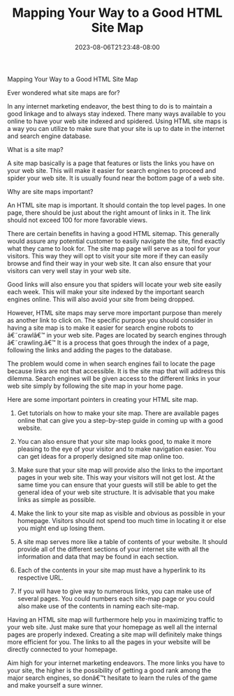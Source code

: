 ﻿---
title: "Mapping Your Way to a Good HTML Site Map"
date: 2023-08-06T21:23:48-08:00
description: "10 sitemap articles Tips for Web Success"
featured_image: "/images/10 sitemap articles.jpg"
tags: ["10 sitemap articles"]
---

Mapping Your Way to a Good HTML Site Map


Ever wondered what site maps are for? 

In any internet marketing endeavor, the best thing to do is to maintain a good linkage and to always stay indexed. There many ways available to you online to have your web site indexed and spidered. Using HTML site maps is a way you can utilize to make sure that your site is up to date in the internet and search engine database. 

What is a site map?

A site map basically is a page that features or lists the links you have on your web site. This will make it easier for search engines to proceed and spider your web site. It is usually found near the bottom page of a web site. 

Why are site maps important?

An HTML site map is important. It should contain the top level pages. In one page, there should be just about the right amount of links in it. The link should not exceed 100 for more favorable views. 

There are certain benefits in having a good HTML sitemap. This generally would assure any potential customer to easily navigate the site, find exactly what they came to look for. The site map page will serve as a tool for your visitors. This way they will opt to visit your site more if they can easily browse and find their way in your web site. It can also ensure that your visitors can very well stay in your web site. 

Good links will also ensure you that spiders will locate your web site easily each week. This will make your site indexed by the important search engines online. This will also avoid your site from being dropped.

However, HTML site maps may serve more important purpose than merely as another link to click on. The specific purpose you should consider in having a site map is to make it easier for search engine robots to â€˜crawlâ€™ in your web site. Pages are located by search engines through â€˜crawling.â€™ It is a process that goes through the index of a page, following the links and adding the pages to the database. 

The problem would come in when search engines fail to locate the page because links are not that accessible. It is the site map that will address this dilemma. Search engines will be given access to the different links in your web site simply by following the site map in your home page. 

Here are some important pointers in creating your HTML site map.
1.	Get tutorials on how to make your site map. There are available pages online that can give you a step-by-step guide in coming up with a good website. 

2.	You can also ensure that your site map looks good, to make it more pleasing to the eye of your visitor and to make navigation easier. You can get ideas for a properly designed site map online too.

3.	Make sure that your site map will provide also the links to the important pages in your web site. This way your visitors will not get lost. At the same time you can ensure that your guests will still be able to get the general idea of your web site structure. It is advisable that you make links as simple as possible.

4.	Make the link to your site map as visible and obvious as possible in your homepage. Visitors should not spend too much time in locating it or else you might end up losing them.

5.	A site map serves more like a table of contents of your website. It should provide all of the different sections of your internet site with all the information and data that may be found in each section. 

6.	Each of the contents in your site map must have a hyperlink to its respective URL.

7.	If you will have to give way to numerous links, you can make use of several pages. You could numbers each site-map page or you could also make use of the contents in naming each site-map.

Having an HTML site map will furthermore help you in maximizing traffic to your web site. Just make sure that your homepage as well all the internal pages are properly indexed. Creating a site map will definitely make things more efficient for you. The links to all the pages in your website will be directly connected to your homepage.

Aim high for your internet marketing endeavors. The more links you have to your site, the higher is the possibility of getting a good rank among the major search engines, so donâ€™t hesitate to learn the rules of the game and make yourself a sure winner.
